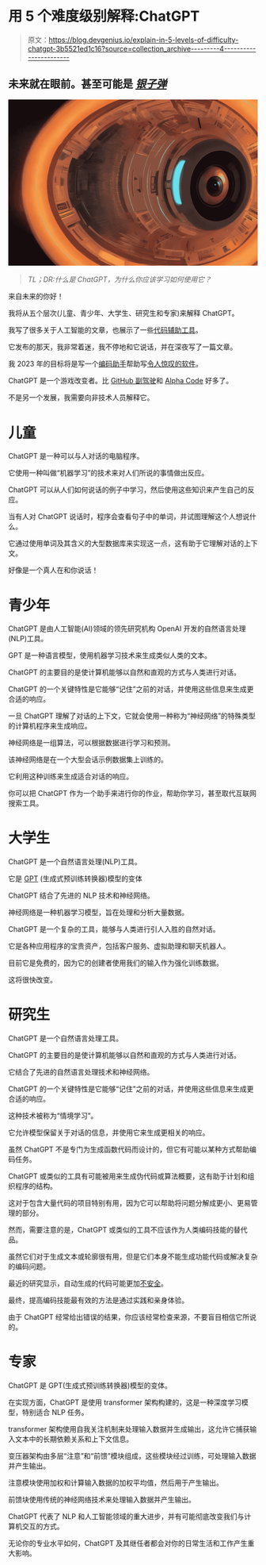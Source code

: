 # 用 5 个难度级别解释:ChatGPT

> 原文：<https://blog.devgenius.io/explain-in-5-levels-of-difficulty-chatgpt-3b5521ed1c16?source=collection_archive---------4----------------------->

## 未来就在眼前。甚至可能是 [*银子弹*](https://medium.com/dev-genius/no-silver-bullet-65cba1775f9b)

![](img/99974ca6e032bd5614a37c79f7e3a5db.png)

> *TL；DR:什么是 ChatGPT，为什么你应该学习如何使用它？*

来自未来的你好！

我将从五个层次(儿童、青少年、大学生、研究生和专家)来解释 ChatGPT。

我写了很多关于人工智能的文章，也展示了一些[代码辅助工具](https://levelup.gitconnected.com/how-to-create-a-wordle-as-a-centaur-6e934dda9536)。

它发布的那天，我非常着迷，我不停地和它说话，并在深夜写了一篇文章。

我 2023 年的目标将是写一个[编码助手](https://maximilianocontieri.com/i-want-to-build-a-learning-companion-for-new-developers-using-ai)帮助写[令人惊叹的软件](/how-to-find-the-stinky-parts-of-your-code-fa8df47fc39c)。

ChatGPT 是一个游戏改变者。比 [GitHub 副驾驶](/why-github-copilot-is-not-a-treat-for-your-job-cd7f5fae9ff9)和 [Alpha Code](https://mcsee.medium.com/deepminds-alphacode-won-t-steal-your-job-either-90f6d336da69) 好多了。

不是另一个发展，我需要向非技术人员解释它。

# 儿童

ChatGPT 是一种可以与人对话的电脑程序。

它使用一种叫做“机器学习”的技术来对人们所说的事情做出反应。

ChatGPT 可以从人们如何说话的例子中学习，然后使用这些知识来产生自己的反应。

当有人对 ChatGPT 说话时，程序会查看句子中的单词，并试图理解这个人想说什么。

它通过使用单词及其含义的大型数据库来实现这一点，这有助于它理解对话的上下文。

好像是一个真人在和你说话！

# 青少年

ChatGPT 是由人工智能(AI)领域的领先研究机构 OpenAI 开发的自然语言处理(NLP)工具。

GPT 是一种语言模型，使用机器学习技术来生成类似人类的文本。

ChatGPT 的主要目的是使计算机能够以自然和直观的方式与人类进行对话。

ChatGPT 的一个关键特性是它能够“记住”之前的对话，并使用这些信息来生成更合适的响应。

一旦 ChatGPT 理解了对话的上下文，它就会使用一种称为“神经网络”的特殊类型的计算机程序来生成响应。

神经网络是一组算法，可以根据数据进行学习和预测。

该神经网络是在一个大型会话示例数据集上训练的。

它利用这种训练来生成适合对话的响应。

你可以把 ChatGPT 作为一个助手来进行你的作业，帮助你学习，甚至取代互联网搜索工具。

# 大学生

ChatGPT 是一个自然语言处理(NLP)工具。

它是 [GPT](https://maximilianocontieri.com/ive-recently-learned-about-gpt3-this-is-my-journey) (生成式预训练转换器)模型的变体

ChatGPT 结合了先进的 NLP 技术和神经网络。

神经网络是一种机器学习模型，旨在处理和分析大量数据。

ChatGPT 是一个复杂的工具，能够与人类进行引人入胜的自然对话。

它是各种应用程序的宝贵资产，包括客户服务、虚拟助理和聊天机器人。

目前它是免费的，因为它的创建者使用我们的输入作为强化训练数据。

这将很快改变。

# 研究生

ChatGPT 是一个自然语言处理工具。

ChatGPT 的主要目的是使计算机能够以自然和直观的方式与人类进行对话。

它结合了先进的自然语言处理技术和神经网络。

ChatGPT 的一个关键特性是它能够“记住”之前的对话，并使用这些信息来生成更合适的响应。

这种技术被称为“情境学习”。

它允许模型保留关于对话的信息，并使用它来生成更相关的响应。

虽然 ChatGPT 不是专门为生成函数代码而设计的，但它有可能以某种方式帮助编码任务。

ChatGPT 或类似的工具有可能被用来生成伪代码或算法概要，这有助于计划和组织程序的结构。

这对于包含大量代码的项目特别有用，因为它可以帮助将问题分解成更小、更易管理的部分。

然而，需要注意的是，ChatGPT 或类似的工具不应该作为人类编码技能的替代品。

虽然它们对于生成文本或轮廓很有用，但是它们本身不能生成功能代码或解决复杂的编码问题。

最近的研究显示，自动生成的代码可能更加[不安全](https://arxiv.org/pdf/2211.03622.pdf)。

最终，提高编码技能最有效的方法是通过实践和亲身体验。

由于 ChatGPT 经常给出错误的结果，你应该经常检查来源，不要盲目相信它所说的。

# 专家

ChatGPT 是 GPT(生成式预训练转换器)模型的变体。

在实现方面，ChatGPT 是使用 transformer 架构构建的，这是一种深度学习模型，特别适合 NLP 任务。

transformer 架构使用自我关注机制来处理输入数据并生成输出，这允许它捕获输入文本中的长期依赖关系和上下文信息。

变压器架构由多层“注意”和“前馈”模块组成，这些模块经过训练，可处理输入数据并产生输出。

注意模块使用加权和计算输入数据的加权平均值，然后用于产生输出。

前馈块使用传统的神经网络技术来处理输入数据并产生输出。

ChatGPT 代表了 NLP 和人工智能领域的重大进步，并有可能彻底改变我们与计算机交互的方式。

无论你的专业水平如何，ChatGPT 及其继任者都会对你的日常生活和工作产生重大影响。